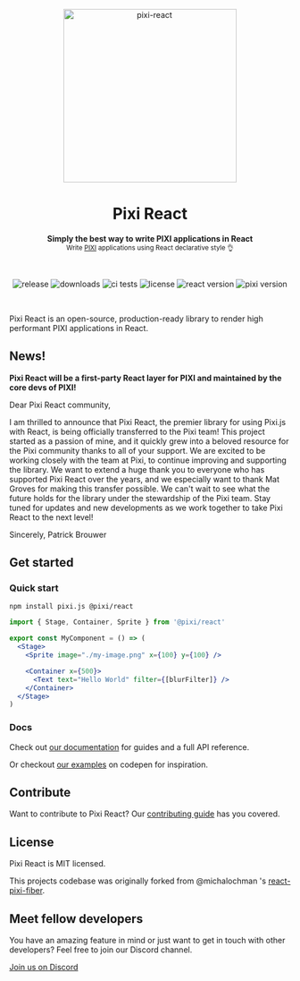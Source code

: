 <p align="center">
  <img src="https://user-images.githubusercontent.com/232559/142733492-3c106f68-8b8e-459c-95f9-aca77561d438.png" alt="pixi-react" width="310" />
</p>

<h1 align="center">
  Pixi React
</h1>

<p align="center">
  <strong>Simply the best way to write PIXI applications in React</strong>
  <br />
  <sub>Write <a href="http://www.pixijs.com/">PIXI</a> applications using React declarative style 👌</sub>
</p>

<br />

<p align="center">
  <img src="https://img.shields.io/github/v/release/pixijs/pixi-react" alt="release" />
  <img src="https://img.shields.io/npm/dm/@pixi/react" alt="downloads" />
  <img src="https://img.shields.io/circleci/project/github/pixijs/pixi-react/master.svg" alt="ci tests" />
  <img src="https://img.shields.io/badge/license-MIT-green.svg" alt="license" />
  <img src="https://img.shields.io/badge/react-latest-ff69b4.svg" alt="react version" />
  <img src="https://img.shields.io/badge/pixi-v6+-ff69b4.svg" alt="pixi version" />
</p>

<br />

Pixi React is an open-source, production-ready library to render high performant PIXI applications in React.

## News!

**Pixi React will be a first-party React layer for PIXI and maintained by the core devs of PIXI!**

Dear Pixi React community,

I am thrilled to announce that Pixi React, the premier library for using Pixi.js with React, is being officially transferred to the Pixi team! This project started as a passion of mine, and it quickly grew into a beloved resource for the Pixi community thanks to all of your support.
We are excited to be working closely with the team at Pixi, to continue improving and supporting the library. We want to extend a huge thank you to everyone who has supported Pixi React over the years, and we especially want to thank Mat Groves for making this transfer possible.
We can't wait to see what the future holds for the library under the stewardship of the Pixi team. Stay tuned for updates and new developments as we work together to take Pixi React to the next level!

Sincerely,
Patrick Brouwer

## Get started

### Quick start

```
npm install pixi.js @pixi/react
```

```jsx
import { Stage, Container, Sprite } from '@pixi/react'

export const MyComponent = () => (
  <Stage>
    <Sprite image="./my-image.png" x={100} y={100} />

    <Container x={500}>
      <Text text="Hello World" filter={[blurFilter]} />
    </Container>
  </Stage>
)
```

### Docs

Check out [our documentation](https://pixijs.io/pixi-react/) for guides and a full API reference.

Or checkout [our examples](https://codepen.io/collection/XPpGdb) on codepen for inspiration.

## Contribute

Want to contribute to Pixi React? Our [contributing guide](CONTRIBUTING.md) has you covered.

## License

Pixi React is MIT licensed.

This projects codebase was originally forked from @michalochman 's [react-pixi-fiber](https://github.com/michalochman/react-pixi-fiber).

## Meet fellow developers

You have an amazing feature in mind or just want to get in touch with other developers? Feel free to join our Discord channel.

[Join us on Discord](https://discord.com/channels/734147990985375826/968068526566965279)
